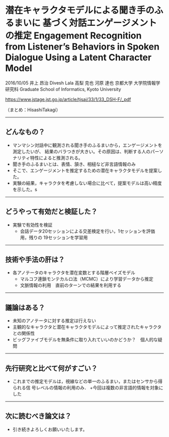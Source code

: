 

潜在キャラクタモデルによる聞き手のふるまいに 基づく対話エンゲージメントの推定 
Engagement Recognition from Listener’s Behaviors in Spoken Dialogue Using a Latent Character Model
===

2016/10/05 井上 昂治  Divesh Lala 高梨 克也 河原 達也
京都大学 大学院情報学研究科
Graduate School of Informatics, Kyoto University


https://www.jstage.jst.go.jp/article/tjsai/33/1/33_DSH-F/_pdf

（まとめ：HisashiTakagi）

---

## どんなもの？

+ マンマシン対話中に観測される聞き手のふるまいから，エンゲージメントを測定したいが、
結果のバラつきが大きい。その原因は、判断する人のパーソナリティ特性によると推測される。
+ 聞き手のふるまいとは、表情、頷き、相槌など非言語情報のみ
+ そこで、エンゲージメントを推定するための潜在キャラクタモデルを提案した。
+ 実験の結果，キャラクタを考慮しない場合に比べて，提案モデルは高い精度を示した。s

---

## どうやって有効だと検証した？

+ 実験で有効性を検証
    + 会話データ20セッションによる交差検定を行い，1セッションを評価用，残りの 19セッションを学習用


---

## 技術や手法の肝は？

+ 各アノテータのキャラクタを潜在変数とする階層ベイズモデル
    + マルコフ連鎖モンテカルロ法（MCMC）により学習データから推定
    + 文脈情報の利用　直前のターンでの結果を利用する

---

## 議論はある？

+ 未知のアノテータに対する推定は行えない
+ 主観的なキャラクタと潜在キャラクタモデルによって推定されたキャラクタとの関係性
+ ビッグファイブモデルを無条件に取り入れていいのかどうか？　個人的な疑問

---

## 先行研究と比べて何がすごい？

+ これまでの推定モデルは，視線などの単一のふるまい，またはセンサから得られる信
号レベルの情報の利用のみ．
+今回は複数の非言語的情報を対象にした
---

## 次に読むべき論文は？

+ 引き続きよろしくお願いいたします。
